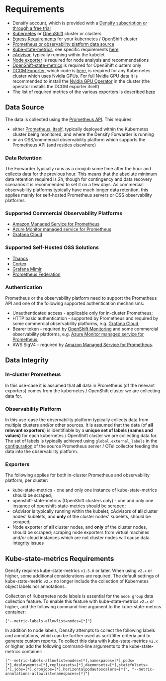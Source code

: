 # Requirements

- Densify account, which is provided with a [Densify subscription or through a free trial](https://www.densify.com/service/signup)
- [Kubernetes](https://kubernetes.io/) or [OpenShift](https://www.redhat.com/en/technologies/cloud-computing/openshift) cluster or clusters
- [Egress Requirements](./egress-requirements.md) for your kubernetes / OpenShift cluster
- [Prometheus or observability platform data source](#data-source)
- [Kube-state-metrics](https://github.com/kubernetes/kube-state-metrics), see specific requirements [here](#kube-state-metrics-requirements)
- [cAdvisor](https://github.com/google/cadvisor), typically running within the kubelet
- [Node exporter](https://github.com/prometheus/node_exporter) is required for node analysis and recommendations
- [OpenShift-state-metrics](https://github.com/openshift/openshift-state-metrics) is required for OpenShift clusters only
- [DCGM Exporter](https://docs.nvidia.com/datacenter/cloud-native/gpu-telemetry/latest/dcgm-exporter.html), which code is [here](https://github.com/NVIDIA/dcgm-exporter), is required for any Kubernetes cluster which uses Nvidia GPUs. For full Nvidia GPU data it is recommended to install the [Nvidia GPU Operator](https://docs.nvidia.com/datacenter/cloud-native/gpu-operator/latest/index.html) in the cluster (the operator installs the DCGM exporter itself)
- The list of required metrics of the various exporters is described [here](./docs/README.md)

## Data Source

The data is collected using the [Prometheus API](https://prometheus.io/docs/prometheus/latest/querying/api/). This requires:

- either [Prometheus, itself](https://prometheus.io/), typically deployed within the Kubernetes cluster being monitored, and where the Densify Forwarder is running
- or an OSS/commercial observability platform which supports the Prometheus API (and resides elsewhere)

### Data Retention

The Forwarder typically runs as a cronjob some time after the hour and collects data for the previous hour. This means that the absolute minimum data retention required is 2h, though for contingency and data recovery scenarios it is recommended to set it on a few days. As commercial observability platforms typically have much longer data retention, this applies mainly for self-hosted Prometheus servers or OSS observability platforms.

### Supported Commercial Observability Platforms

- [Amazon Managed Service for Prometheus](https://docs.aws.amazon.com/prometheus/latest/userguide/index.html)
- [Azure Monitor managed service for Prometheus](https://learn.microsoft.com/en-us/azure/azure-monitor/essentials/prometheus-metrics-overview)
- [Grafana Cloud](https://grafana.com/products/cloud/)

### Supported Self-Hosted OSS Solutions

- [Thanos](https://thanos.io/)
- [Cortex](https://cortexmetrics.io/)
- [Grafana Mimir](https://grafana.com/oss/mimir/)
- [Prometheus Federation](https://prometheus.io/docs/prometheus/latest/federation/)

### Authentication

Prometheus or the observability platform need to support the Prometheus API and one of the following supported authentication mechanisms:

- Unauthenticated access - applicable only for in-cluster Prometheus;
- HTTP basic authentication - supported by Prometheus and required by some commercial observability platforms, e.g. [Grafana Cloud](https://grafana.com/docs/grafana-cloud/cost-management-and-billing/analyze-costs/metrics-costs/prometheus-metrics-costs/usage-analysis-api/);
- Bearer token - required by [OpenShift Monitoring](https://access.redhat.com/documentation/en-us/openshift_container_platform/4.14/html/monitoring/accessing-third-party-monitoring-apis) and some commercial observability platforms, e.g. [Azure Monitor managed service for Prometheus](https://learn.microsoft.com/en-us/azure/azure-monitor/essentials/prometheus-api-promql);
- AWS SigV4 - required by [Amazon Managed Service for Prometheus](https://docs.aws.amazon.com/prometheus/latest/userguide/AMP-secure-querying.html).

## Data Integrity

### In-cluster Prometheus

In this use-case it is assumed that **all** data in Prometheus (of the relevant exporters) comes from the kubernetes / OpenShift cluster we are collecting data for.

### Observability Platform

In this use-case the observability platform typically collects data from multiple clusters and/or other sources. It is assumed that the data (of **all relevant exporters**) is identifiable by a **unique set of labels (names and values)** for each kubernetes / OpenShift cluster we are collecting data for. The set of labels is typically achieved using `global.external_labels` in the [configuration](https://prometheus.io/docs/prometheus/latest/configuration/configuration/#configuration-file) of the source Prometheus server / OTel collector feeding the data into the observability platform.

### Exporters

The following applies for both in-cluster Prometheus and observability platform, per cluster:

- kube-state-metrics - one and only one instance of kube-state-metrics should be scraped;
- openshift-state-metrics (OpenShift clusters only) - one and only one instance of openshift-state-metrics should be scraped;
- cAdvisor is typically running within the kubelet; cAdvisors of **all** cluster nodes' kubelets, and **only** of the cluster nodes' kubelets, should be scraped;
- Node exporter of **all** cluster nodes, and **only** of the cluster nodes, should be scraped; scraping node exporters from virtual machines and/or cloud instances which are not cluster nodes will cause data integrity issues

## Kube-state-metrics Requirements

Densify requires kube-state-metrics `v1.5.0` or later. When using `v2.x` or higher, some additional considerations are required. The default settings of kube-state-metric `v2.x` no longer include the collection of Kubernetes object labels nor annotations.

Collection of Kubernetes node labels is essential for the `node group` data collection feature. To enable this feature with kube-state-metrics `v2.x` or higher, add the following command-line argument to the kube-state-metrics container:

```shell
["--metric-labels-allowlist=nodes=[*]"]
```

In addition to node labels, Densify attempts to collect the following labels and annotations, which can be further used as sort/filter criteria and to generate custom reports. To collect this data with kube-state-metrics `v2.x` or higher, add the following command-line arguments to the kube-state-metrics container:

```shell
["--metric-labels-allowlist=nodes=[*],namespaces=[*],pods=[*],deployments=[*],replicasets=[*],daemonsets=[*],statefulsets=[*],jobs=[*],cronjobs=[*],horizontalpodautoscalers=[*]", "--metric-annotations-allowlist=namespaces=[*]"]
```

